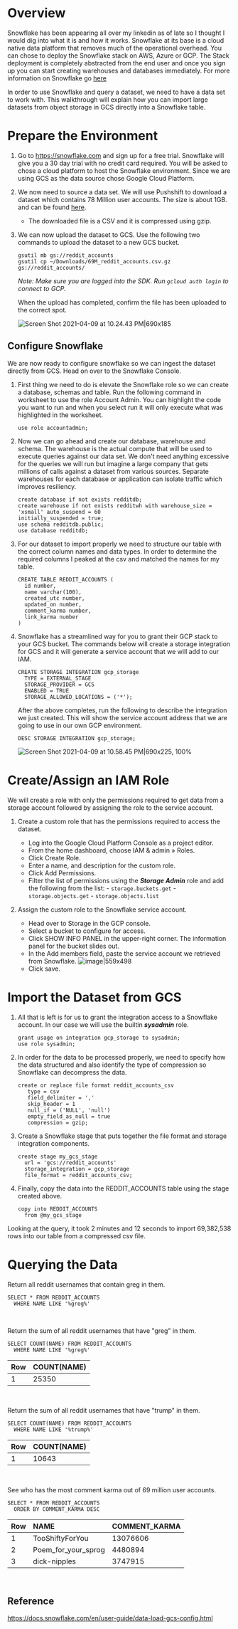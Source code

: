 # Overview

Snowflake has been appearing all over my linkedin as of late so I thought I would dig into what it is and how it works. Snowflake at its base is a cloud native data platform that removes much of the operational overhead. You can chose to deploy the Snowflake stack on AWS, Azure or GCP. The Stack deployment is completely abstracted from the end user and once you sign up you can start creating warehouses and databases immediately. For more information on Snowflake go [here](https://docs.snowflake.com/en/user-guide-intro.html)


In order to use Snowflake and query a dataset, we need to have a data set to work with. This walkthrough will explain how you can import large datasets from object storage in GCS directly into a Snowflake table.

# Prepare the Environment

1. Go to https://snowflake.com and sign up for a free trial. Snowflake will give you a 30 day trial with no credit card required. You will be asked to chose a cloud platform to host the Snowflake environment. Since we are using GCS as the data source chose Google Cloud Platform.

2. We now need to source a data set. We will use Pushshift to download a dataset which contains 78 Million user accounts. The size is about 1GB. and can be found [here](https://files.pushshift.io/reddit/69M_reddit_accounts.csv.gz).

    - The downloaded file is a CSV and it is compressed using gzip.

3. We can now upload the dataset to GCS. Use the following two commands to upload the dataset to a new GCS bucket. 

       gsutil mb gs://reddit_accounts
       gsutil cp ~/Downloads/69M_reddit_accounts.csv.gz gs://reddit_accounts/

      *Note: Make sure you are logged into the SDK. Run ```gcloud auth login``` to connect to GCP.*

      When the upload has completed, confirm the file has been uploaded to the correct spot.

      ![Screen Shot 2021-04-09 at 10.24.43 PM|690x185](upload://3j0LiH0PglbtpEMJF7Nv2zHSkGA.png)

## Configure Snowflake

We are now ready to configure snowflake so we can ingest the dataset directly from GCS. Head on over to the Snowflake Console.

1. First thing we need to do is elevate the Snowflake role so we can create a database, schemas and table. Run the following command in worksheet to use the role Account Admin. You can highlight the code you want to run and when you select run it will only execute what was highlighted in the worksheet.
   ```
   use role accountadmin;
   ```

2. Now we can go ahead and create our database, warehouse and schema. The warehouse is the actual compute that will be used to execute queries against our data set. We don't need anything excessive for the queries we will run but imagine a large company that gets millions of calls against a dataset from various sources. Separate warehouses for each database or application can isolate traffic which improves resiliency.
   ```
   create database if not exists redditdb;
   create warehouse if not exists redditwh with warehouse_size = 'xsmall' auto_suspend = 60 
   initially_suspended = true;
   use schema redditdb.public;
   use database redditdb;
   ```

3. For our dataset to import properly we need to structure our table with the correct column names and data types. In order to determine the required columns I peaked at the csv and matched the names for my table.
    ```
    CREATE TABLE REDDIT_ACCOUNTS (
      id number,
      name varchar(100),
      created_utc number,
      updated_on number,
      comment_karma number,
      link_karma number
   )
   ```

4. Snowflake has a streamlined way for you to grant their GCP stack to your GCS bucket. The commands below will create a storage integration for GCS and it will generate a service account that we will add to our IAM.
    ```
   CREATE STORAGE INTEGRATION gcp_storage
      TYPE = EXTERNAL_STAGE
      STORAGE_PROVIDER = GCS
      ENABLED = TRUE
      STORAGE_ALLOWED_LOCATIONS = ('*');
   ```
    After the above completes, run the following to describe the integration we just created. This will 
    show the service account address that we are going to use in our own GCP environment.
    ```
   DESC STORAGE INTEGRATION gcp_storage;
   ```
   ![Screen Shot 2021-04-09 at 10.58.45 PM|690x225, 100%](upload://4qnLiLmJwYTGDQg9IpDUvq3lTxX.png) 

# Create/Assign an IAM Role

We will create a role with only the permissions required to get data from a storage account followed by assigning the role to the service account. 

1. Create a custom role that has the permissions required to access the dataset.

   - Log into the Google Cloud Platform Console as a project editor.
   - From the home dashboard, choose IAM & admin » Roles.
   - Click Create Role.
   - Enter a name, and description for the custom role.
   - Click Add Permissions.
   - Filter the list of permissions using the ***Storage Admin*** role and add the following from the list:
         - `storage.buckets.get`
         - `storage.objects.get`
         - `storage.objects.list`

2. Assign the custom role to the Snowflake service account.

   - Head over to Storage in the GCP console.
   - Select a bucket to configure for access.
   - Click SHOW INFO PANEL in the upper-right corner. The information panel for the bucket slides out.
   - In the Add members field, paste the service account we retrieved from Snowflake.
     ![image|559x498](upload://uMhlvfmb53nu48H9dcdAGbMvzXI.png) 
   - Click save.

# Import the Dataset from GCS

1. All that is left is for us to grant the integration access to a Snowflake account. In our case we will use the builtin ***sysadmin*** role.
   ```
   grant usage on integration gcp_storage to sysadmin;
   use role sysadmin;
   ```

2. In order for the data to be processed properly, we need to specify how the data structured and also identify the type of compression so Snowflake can decompress the data.
   ```
   create or replace file format reddit_accounts_csv
      type = csv
      field_delimiter = ','
      skip_header = 1
      null_if = ('NULL', 'null')
      empty_field_as_null = true
      compression = gzip;
   ```

3. Create a Snowflake stage that puts together the file format and storage integration components.
   ```
   create stage my_gcs_stage
     url = 'gcs://reddit_accounts'
     storage_integration = gcp_storage
     file_format = reddit_accounts_csv;   
   ```

4. Finally, copy the data into the REDDIT_ACCOUNTS table using the stage created above.
   ```
   copy into REDDIT_ACCOUNTS
     from @my_gcs_stage
   ```
Looking at the query, it took 2 minutes and 12 seconds to import 69,382,538 rows into our table from a compressed csv file.

# Querying the Data
Return all reddit usernames that contain greg in them.
```
SELECT * FROM REDDIT_ACCOUNTS
  WHERE NAME LIKE '%greg%'
```
<br/>

Return the sum of all reddit usernames that have "greg" in them.
```
SELECT COUNT(NAME) FROM REDDIT_ACCOUNTS
  WHERE NAME LIKE '%greg%'
```
| Row     | COUNT(NAME)    |
| :------------- | :---------- |
|  1 | 25350   |
<br/>

Return the sum of all reddit usernames that have "trump" in them.
```
SELECT COUNT(NAME) FROM REDDIT_ACCOUNTS
  WHERE NAME LIKE '%trump%'
```
| Row     | COUNT(NAME)    |
| :------------- | :---------- |
|  1 | 10643   |
<br/>

See who has the most comment karma out of 69 million user accounts. 
```
SELECT * FROM REDDIT_ACCOUNTS
  ORDER BY COMMENT_KARMA DESC
```

| Row     | NAME    | COMMENT_KARMA     |
| :------------- | :---------- | :-----------|
|  1 | TooShiftyForYou   | 13076606   |
| 2   | Poem_for_your_sprog | 4480894 |
| 3   | dick-nipples | 3747915 |
<br/>

## Reference
https://docs.snowflake.com/en/user-guide/data-load-gcs-config.html
